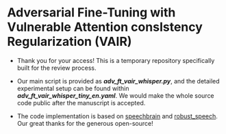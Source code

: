 # Adversarial Fine-Tuning with Vulnerable Attention consIstency Regularization (VAIR)

- Thank you for your access! This is a temporary repository specifically built for the review process.

- Our main script is provided as _**adv_ft_vair_whisper.py**_, and the detailed experimental setup can be found within _**adv_ft_vair_whisper_tiny_en.yaml**_. We would make the whole source code public after the manuscript is accepted.
  
- The code implementation is based on [speechbrain](https://github.com/speechbrain/speechbrain) and [robust_speech](https://github.com/RaphaelOlivier/robust_speech). Our great thanks for the generous open-source!
